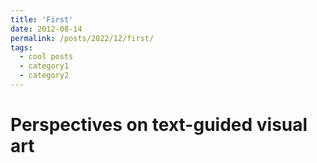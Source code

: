 ```yaml
---
title: 'First'
date: 2012-08-14
permalink: /posts/2022/12/first/
tags:
  - cool posts
  - category1
  - category2
---
```


# Perspectives on text-guided visual art
